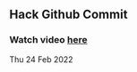 
 ## Hack Github Commit 
 ### Watch video <a href="https://www.youtube.com">here</a> 
 Thu 24 Feb 2022 
